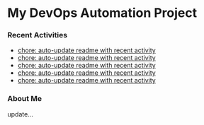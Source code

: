 # My DevOps Automation Project

### Recent Activities
<!-- activity:START -->
- [chore: auto-update readme with recent activity](https://github.com/kaigiii/mybowling-app/commit/67786758f42dba540d8ed543558029fca1bfb002)
- [chore: auto-update readme with recent activity](https://github.com/kaigiii/mybowling-app/commit/d5ebba468c53f621377c2a3c4f32218f5753790a)
- [chore: auto-update readme with recent activity](https://github.com/kaigiii/mybowling-app/commit/d7199a315d4a3b02692a0700597209d0e7060d6a)
- [chore: auto-update readme with recent activity](https://github.com/kaigiii/mybowling-app/commit/111b23599c9eeccf1f557eefa4be839f07c6b4dc)
- [chore: auto-update readme with recent activity](https://github.com/kaigiii/mybowling-app/commit/5477633f6ea0ecc8878d761bb87d07d017ae637c)
<!-- activity:END -->

### About Me
<!-- MYLINKS:START -->
<!-- MYLINKS:END -->

update...
